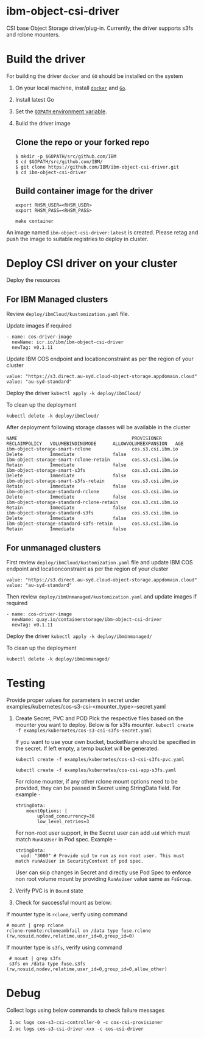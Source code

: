 # ibm-object-csi-driver
CSI base Object Storage driver/plug-in. Currently, the driver supports s3fs and rclone mounters.

# Build the driver

For building the driver `docker` and `GO` should be installed on the system

1. On your local machine, install [`docker`](https://docs.docker.com/install/) and [`Go`](https://golang.org/doc/install).
2. Install latest Go 
3. Set the [`GOPATH` environment variable](https://github.com/golang/go/wiki/SettingGOPATH).
4. Build the driver image

   ## Clone the repo or your forked repo

   ```
   $ mkdir -p $GOPATH/src/github.com/IBM
   $ cd $GOPATH/src/github.com/IBM/
   $ git clone https://github.com/IBM/ibm-object-csi-driver.git
   $ cd ibm-object-csi-driver
   ```
   ## Build container image for the driver

   ```
   export RHSM_USER=<RHSM_USER>
   export RHSM_PASS=<RHSM_PASS>

   make container
   ```

An image named `ibm-object-csi-driver:latest` is created. Please retag and push the image to suitable registries to deploy in cluster.

# Deploy CSI driver on your cluster


Deploy the resources

## For IBM Managed clusters 

Review `deploy/ibmCloud/kustomization.yaml` file.

Update images if required
```
- name: cos-driver-image
  newName: icr.io/ibm/ibm-object-csi-driver
  newTag: v0.1.11
```

Update IBM COS endpoint and locationconstraint as per the region of your cluster
```
value: "https://s3.direct.au-syd.cloud-object-storage.appdomain.cloud"
value: "au-syd-standard"
```

Deploy the driver
`kubectl apply -k deploy/ibmCloud/`


To clean up the deployment 

`kubectl delete -k deploy/ibmCloud/`

After deployment following storage classes will be available in the cluster 
```
NAME                                          PROVISIONER            RECLAIMPOLICY   VOLUMEBINDINGMODE      ALLOWVOLUMEEXPANSION   AGE
ibm-object-storage-smart-rclone               cos.s3.csi.ibm.io      Delete          Immediate              false
ibm-object-storage-smart-rclone-retain        cos.s3.csi.ibm.io      Retain          Immediate              false
ibm-object-storage-smart-s3fs                 cos.s3.csi.ibm.io      Delete          Immediate              false
ibm-object-storage-smart-s3fs-retain          cos.s3.csi.ibm.io      Retain          Immediate              false
ibm-object-storage-standard-rclone            cos.s3.csi.ibm.io      Delete          Immediate              false
ibm-object-storage-standard-rclone-retain     cos.s3.csi.ibm.io      Retain          Immediate              false
ibm-object-storage-standard-s3fs              cos.s3.csi.ibm.io      Delete          Immediate              false
ibm-object-storage-standard-s3fs-retain       cos.s3.csi.ibm.io      Retain          Immediate              false
```


## For unmanaged clusters

First review `deploy/ibmCloud/kustomization.yaml` file and update IBM COS endpoint and locationconstraint as per the region of your cluster
```
value: "https://s3.direct.au-syd.cloud-object-storage.appdomain.cloud"
value: "au-syd-standard"
```
Then review `deploy/ibmUnmanaged/kustomization.yaml` and update images if required
```
- name: cos-driver-image
  newName: quay.io/containerstorage/ibm-object-csi-driver
  newTag: v0.1.11
```

Deploy the driver
`kubectl apply -k deploy/ibmUnmanaged/`


To clean up the deployment

`kubectl delete -k deploy/ibmUnmanaged/`

# Testing

Provide proper values for parameters in secret under examples/kubernetes/cos-s3-csi-<mounter_type>-secret.yaml

1. Create Secret, PVC and POD 
   Pick the respective files based on the mounter you want to deploy. Below is for s3fs mounter.
      `kubectl create -f examples/kubernetes/cos-s3-csi-s3fs-secret.yaml`

      If you want to use your own bucket, bucketName should be specified in the secret. If left empty, a temp bucket will be generated.

      `kubectl create -f examples/kubernetes/cos-s3-csi-s3fs-pvc.yaml`

      `kubectl create -f examples/kubernetes/cos-csi-app-s3fs.yaml`
    
    For rclone mounter, if any other rclone mount options need to be provided, they can be passed in Secret using StringData field.
    For example -
    ```
    stringData: 
        mountOptions: |
            upload_concurrency=30
            low_level_retries=3
    ```

    For non-root user support, in the Secret  user can add `uid` which must match `RunAsUser` in Pod spec.
    Example -
    ```
    stringData:
      uid: "3000" # Provide uid to run as non root user. This must match runAsUser in SecurityContext of pod spec.
    ```
    User can skip changes in Secret and directly use Pod Spec to enforce non root volume mount by providing `RunAsUser` value same as `FsGroup`.

2. Verify PVC is in `Bound` state

3. Check for successful mount as below:

If mounter type is `rclone`, verify using command
   ```
   # mount | grep rclone
   rclone-remote:rcloneambfail on /data type fuse.rclone (rw,nosuid,nodev,relatime,user_id=0,group_id=0)

   ```
If mounter type is `s3fs`, verify using command


   ```
    # mount | grep s3fs
    s3fs on /data type fuse.s3fs (rw,nosuid,nodev,relatime,user_id=0,group_id=0,allow_other)

   ```

# Debug 

Collect logs using below commands to check failure messages

1.  `oc logs cos-s3-csi-controller-0 -c cos-csi-provisioner`
2.  `oc logs cos-s3-csi-driver-xxx -c cos-csi-driver`
